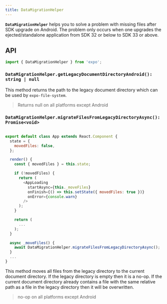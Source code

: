 ```yaml
---
title: DataMigrationHelper
---
```


**`DataMigrationHelper`**  helps you to solve a problem with missing files after SDK upgrade on Android.
The problem only occurs when one upgrades the ejected/standalone application from SDK 32 or below to SDK 33 or above.

## API

```js
import { DataMigrationHelper } from 'expo';
```

### `DataMigrationHelper.getLegacyDocumentDirectoryAndroid(): string | null`

This method returns the path to the legacy document directory which can be used by `expo-file-system`.

> Returns null on all platforms except Android

### `DataMigrationHelper.migrateFilesFromLegacyDirectoryAsync(): Promise<void>`

```js

export default class App extends React.Component {
  state = {
    movedFiles: false,
  };

  render() {
    const { movedFiles } = this.state;

    if (!movedFiles) {
      return (
        <AppLoading
          startAsync={this._moveFiles}
          onFinish={() => this.setState({ movedFiles: true })}
          onError={console.warn}
        />
      );
    }

    return (
      ...
    );
  }

  async _moveFiles() {
    await DataMigrationHelper.migrateFilesFromLegacyDirectoryAsync();
  }
  ...
}

```

This method moves all files from the legacy directory to the current document directory. If the legacy directory is empty then it is a no-op. If the current document directory already contains a file with the same relative path as a file in the legacy directory then it will be overwritten.

> no-op on all platforms except Android